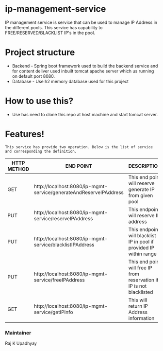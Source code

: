 # ip-management-service

IP management service is service that can be used to manage IP Address in the different pools. This service has capability 
to FREE/RESERVED/BLACKLIST IP's in the pool.
# Project structure
  * Backend - Spring boot framework used to build the backend service and for content deliver used inbuilt tomcat apache
   server which us running on default port 8080.
  * Database - Use h2 memory database used for this project

# How to use this?
  - Use has need to clone this repo at host machine and start tomcat server.

# Features!
    This service has provide two operation. Below is the list of service and corresponding the definition.
    
|  HTTP METHOD | END POINT   |  DESCRIPTION |
|---|---|---|
|  GET | http://localhost:8080/ip-mgmt-service/generateAndReserveIPAddress  | This end point will reserve generate IP from given pool  |
|  PUT | http://localhost:8080/ip-mgmt-service/reserveIPAddress  | This endpoint will reserve IP address |
|  PUT | http://localhost:8080/ip-mgmt-service/blacklistIPAddress  | This endpoint will blacklist IP in pool if provided IP within range |
|  PUT | http://localhost:8080/ip-mgmt-service/freeIPAddress  | This end point will free IP from reservation if IP is not blacklisted |
|  GET | http://localhost:8080/ip-mgmt-service/getIPInfo  | This will return IP Address information |

 
 ### Maintainer 
 Raj K Upadhyay

